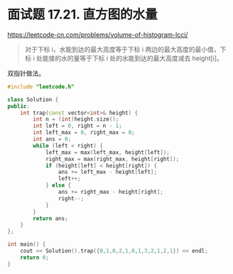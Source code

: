 # 面试题 17.21. 直方图的水量
https://leetcode-cn.com/problems/volume-of-histogram-lcci/

> 对于下标 i，水能到达的最大高度等于下标 i 两边的最大高度的最小值，下标 i 处能接的水的量等于下标 i 处的水能到达的最大高度减去 height[i]。

双指针做法。

```cpp
#include "leetcode.h"

class Solution {
public:
    int trap(const vector<int>& height) {
        int n = (int)height.size();
        int left = 0, right = n - 1;
        int left_max = 0, right_max = 0;
        int ans = 0;
        while (left < right) {
            left_max = max(left_max, height[left]);
            right_max = max(right_max, height[right]);
            if (height[left] < height[right]) {
                ans += left_max - height[left];
                left++;
            } else {
                ans += right_max - height[right];
                right--;
            }
        }
        return ans;
    }
};

int main() {
    cout << Solution().trap({0,1,0,2,1,0,1,3,2,1,2,1}) << endl;
    return 0;
}
```